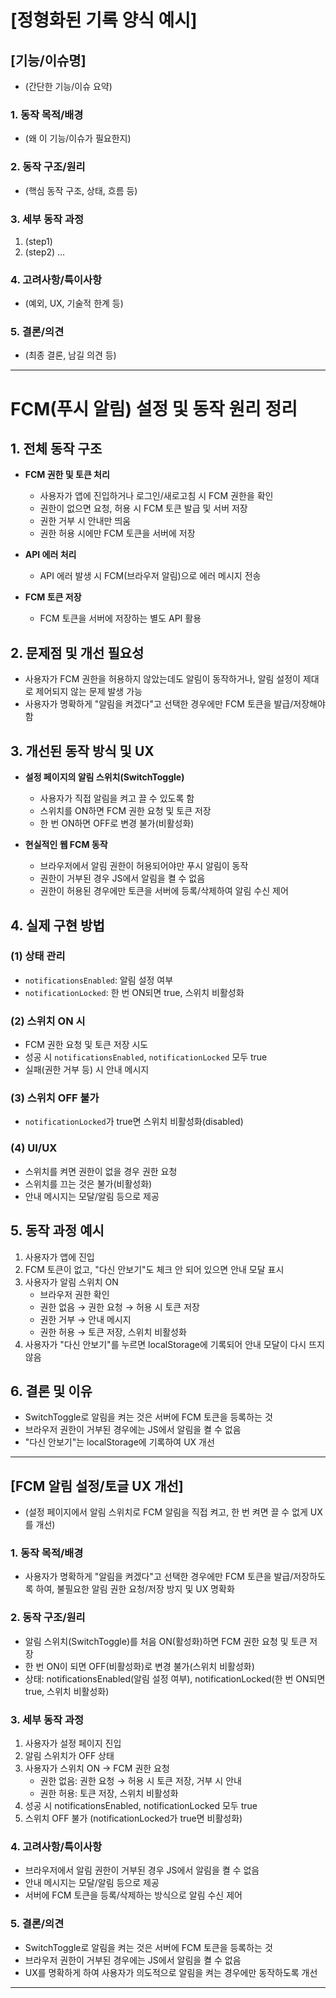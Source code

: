 # [정형화된 기록 양식 예시]

## [기능/이슈명]

- (간단한 기능/이슈 요약)

### 1. 동작 목적/배경

- (왜 이 기능/이슈가 필요한지)

### 2. 동작 구조/원리

- (핵심 동작 구조, 상태, 흐름 등)

### 3. 세부 동작 과정

1. (step1)
2. (step2) ...

### 4. 고려사항/특이사항

- (예외, UX, 기술적 한계 등)

### 5. 결론/의견

- (최종 결론, 남길 의견 등)

---

# FCM(푸시 알림) 설정 및 동작 원리 정리

## 1. 전체 동작 구조

- **FCM 권한 및 토큰 처리**

  - 사용자가 앱에 진입하거나 로그인/새로고침 시 FCM 권한을 확인
  - 권한이 없으면 요청, 허용 시 FCM 토큰 발급 및 서버 저장
  - 권한 거부 시 안내만 띄움
  - 권한 허용 시에만 FCM 토큰을 서버에 저장

- **API 에러 처리**

  - API 에러 발생 시 FCM(브라우저 알림)으로 에러 메시지 전송

- **FCM 토큰 저장**
  - FCM 토큰을 서버에 저장하는 별도 API 활용

## 2. 문제점 및 개선 필요성

- 사용자가 FCM 권한을 허용하지 않았는데도 알림이 동작하거나, 알림 설정이 제대로
  제어되지 않는 문제 발생 가능
- 사용자가 명확하게 "알림을 켜겠다"고 선택한 경우에만 FCM 토큰을 발급/저장해야함

## 3. 개선된 동작 방식 및 UX

- **설정 페이지의 알림 스위치(SwitchToggle)**

  - 사용자가 직접 알림을 켜고 끌 수 있도록 함
  - 스위치를 ON하면 FCM 권한 요청 및 토큰 저장
  - 한 번 ON하면 OFF로 변경 불가(비활성화)

- **현실적인 웹 FCM 동작**
  - 브라우저에서 알림 권한이 허용되어야만 푸시 알림이 동작
  - 권한이 거부된 경우 JS에서 알림을 켤 수 없음
  - 권한이 허용된 경우에만 토큰을 서버에 등록/삭제하여 알림 수신 제어

## 4. 실제 구현 방법

### (1) 상태 관리

- `notificationsEnabled`: 알림 설정 여부
- `notificationLocked`: 한 번 ON되면 true, 스위치 비활성화

### (2) 스위치 ON 시

- FCM 권한 요청 및 토큰 저장 시도
- 성공 시 `notificationsEnabled`, `notificationLocked` 모두 true
- 실패(권한 거부 등) 시 안내 메시지

### (3) 스위치 OFF 불가

- `notificationLocked`가 true면 스위치 비활성화(disabled)

### (4) UI/UX

- 스위치를 켜면 권한이 없을 경우 권한 요청
- 스위치를 끄는 것은 불가(비활성화)
- 안내 메시지는 모달/알림 등으로 제공

## 5. 동작 과정 예시

1. 사용자가 앱에 진입
2. FCM 토큰이 없고, "다신 안보기"도 체크 안 되어 있으면 안내 모달 표시
3. 사용자가 알림 스위치 ON
   - 브라우저 권한 확인
   - 권한 없음 → 권한 요청 → 허용 시 토큰 저장
   - 권한 거부 → 안내 메시지
   - 권한 허용 → 토큰 저장, 스위치 비활성화
4. 사용자가 "다신 안보기"를 누르면 localStorage에 기록되어 안내 모달이 다시 뜨지
   않음

## 6. 결론 및 이유

- SwitchToggle로 알림을 켜는 것은 서버에 FCM 토큰을 등록하는 것
- 브라우저 권한이 거부된 경우에는 JS에서 알림을 켤 수 없음
- "다신 안보기"는 localStorage에 기록하여 UX 개선

---

## [FCM 알림 설정/토글 UX 개선]

- (설정 페이지에서 알림 스위치로 FCM 알림을 직접 켜고, 한 번 켜면 끌 수 없게 UX
  를 개선)

### 1. 동작 목적/배경

- 사용자가 명확하게 "알림을 켜겠다"고 선택한 경우에만 FCM 토큰을 발급/저장하도록
  하여, 불필요한 알림 권한 요청/저장 방지 및 UX 명확화

### 2. 동작 구조/원리

- 알림 스위치(SwitchToggle)를 처음 ON(활성화)하면 FCM 권한 요청 및 토큰 저장
- 한 번 ON이 되면 OFF(비활성화)로 변경 불가(스위치 비활성화)
- 상태: notificationsEnabled(알림 설정 여부), notificationLocked(한 번 ON되면
  true, 스위치 비활성화)

### 3. 세부 동작 과정

1. 사용자가 설정 페이지 진입
2. 알림 스위치가 OFF 상태
3. 사용자가 스위치 ON → FCM 권한 요청
   - 권한 없음: 권한 요청 → 허용 시 토큰 저장, 거부 시 안내
   - 권한 허용: 토큰 저장, 스위치 비활성화
4. 성공 시 notificationsEnabled, notificationLocked 모두 true
5. 스위치 OFF 불가 (notificationLocked가 true면 비활성화)

### 4. 고려사항/특이사항

- 브라우저에서 알림 권한이 거부된 경우 JS에서 알림을 켤 수 없음
- 안내 메시지는 모달/알림 등으로 제공
- 서버에 FCM 토큰을 등록/삭제하는 방식으로 알림 수신 제어

### 5. 결론/의견

- SwitchToggle로 알림을 켜는 것은 서버에 FCM 토큰을 등록하는 것
- 브라우저 권한이 거부된 경우에는 JS에서 알림을 켤 수 없음
- UX를 명확하게 하여 사용자가 의도적으로 알림을 켜는 경우에만 동작하도록 개선

---
